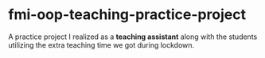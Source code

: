 # fmi-oop-teaching-practice-project
A practice project I realized as a **teaching assistant** along with the students utilizing the extra teaching time we got during lockdown.
